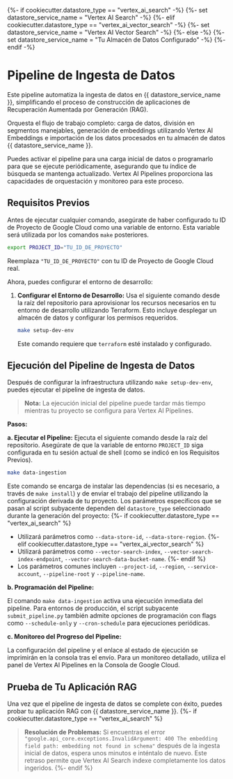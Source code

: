 {%- if cookiecutter.datastore_type == "vertex_ai_search" -%}
{%- set datastore_service_name = "Vertex AI Search" -%}
{%- elif cookiecutter.datastore_type == "vertex_ai_vector_search" -%}
{%- set datastore_service_name = "Vertex AI Vector Search" -%}
{%- else -%}
{%- set datastore_service_name = "Tu Almacén de Datos Configurado" -%}
{%- endif -%}

# Pipeline de Ingesta de Datos

Este pipeline automatiza la ingesta de datos en {{ datastore_service_name }}, simplificando el proceso de construcción de aplicaciones de Recuperación Aumentada por Generación (RAG).

Orquesta el flujo de trabajo completo: carga de datos, división en segmentos manejables, generación de embeddings utilizando Vertex AI Embeddings e importación de los datos procesados en tu almacén de datos {{ datastore_service_name }}.

Puedes activar el pipeline para una carga inicial de datos o programarlo para que se ejecute periódicamente, asegurando que tu índice de búsqueda se mantenga actualizado. Vertex AI Pipelines proporciona las capacidades de orquestación y monitoreo para este proceso.

## Requisitos Previos

Antes de ejecutar cualquier comando, asegúrate de haber configurado tu ID de Proyecto de Google Cloud como una variable de entorno. Esta variable será utilizada por los comandos `make` posteriores.

```bash
export PROJECT_ID="TU_ID_DE_PROYECTO"
```
Reemplaza `"TU_ID_DE_PROYECTO"` con tu ID de Proyecto de Google Cloud real.

Ahora, puedes configurar el entorno de desarrollo:

1.  **Configurar el Entorno de Desarrollo:** Usa el siguiente comando desde la raíz del repositorio para aprovisionar los recursos necesarios en tu entorno de desarrollo utilizando Terraform. Esto incluye desplegar un almacén de datos y configurar los permisos requeridos.

    ```bash
    make setup-dev-env
    ```
    Este comando requiere que `terraform` esté instalado y configurado.

## Ejecución del Pipeline de Ingesta de Datos

Después de configurar la infraestructura utilizando `make setup-dev-env`, puedes ejecutar el pipeline de ingesta de datos.

> **Nota:** La ejecución inicial del pipeline puede tardar más tiempo mientras tu proyecto se configura para Vertex AI Pipelines.

**Pasos:**

**a. Ejecutar el Pipeline:**
Ejecuta el siguiente comando desde la raíz del repositorio. Asegúrate de que la variable de entorno `PROJECT_ID` siga configurada en tu sesión actual de shell (como se indicó en los Requisitos Previos).

```bash
make data-ingestion
```

Este comando se encarga de instalar las dependencias (si es necesario, a través de `make install`) y de enviar el trabajo del pipeline utilizando la configuración derivada de tu proyecto. Los parámetros específicos que se pasan al script subyacente dependen del `datastore_type` seleccionado durante la generación del proyecto:
{%- if cookiecutter.datastore_type == "vertex_ai_search" %}
*   Utilizará parámetros como `--data-store-id`, `--data-store-region`.
{%- elif cookiecutter.datastore_type == "vertex_ai_vector_search" %}
*   Utilizará parámetros como `--vector-search-index`, `--vector-search-index-endpoint`, `--vector-search-data-bucket-name`.
{%- endif %}
*   Los parámetros comunes incluyen `--project-id`, `--region`, `--service-account`, `--pipeline-root` y `--pipeline-name`.

**b. Programación del Pipeline:**

El comando `make data-ingestion` activa una ejecución inmediata del pipeline. Para entornos de producción, el script subyacente `submit_pipeline.py` también admite opciones de programación con flags como `--schedule-only` y `--cron-schedule` para ejecuciones periódicas.

**c. Monitoreo del Progreso del Pipeline:**

La configuración del pipeline y el enlace al estado de ejecución se imprimirán en la consola tras el envío. Para un monitoreo detallado, utiliza el panel de Vertex AI Pipelines en la Consola de Google Cloud.

## Prueba de Tu Aplicación RAG

Una vez que el pipeline de ingesta de datos se complete con éxito, puedes probar tu aplicación RAG con {{ datastore_service_name }}.
{%- if cookiecutter.datastore_type == "vertex_ai_search" %}
> **Resolución de Problemas:** Si encuentras el error `"google.api_core.exceptions.InvalidArgument: 400 The embedding field path: embedding not found in schema"` después de la ingesta inicial de datos, espera unos minutos e inténtalo de nuevo. Este retraso permite que Vertex AI Search indexe completamente los datos ingeridos.
{%- endif %}